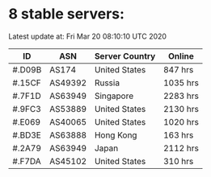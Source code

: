 # 8 stable servers:

Latest update at: Fri Mar 20 08:10:10 UTC 2020

| ID | ASN | Server Country | Online |
| -- | --- | -------------- | ------ |
| #.D09B | AS174 | United States | 847 hrs |
| #.15CF | AS49392 | Russia | 1035 hrs |
| #.7F1D | AS63949 | Singapore | 2283 hrs |
| #.9FC3 | AS53889 | United States | 2130 hrs |
| #.E069 | AS40065 | United States | 1020 hrs |
| #.BD3E | AS63888 | Hong Kong | 163 hrs |
| #.2A79 | AS63949 | Japan | 2112 hrs |
| #.F7DA | AS45102 | United States | 310 hrs |

